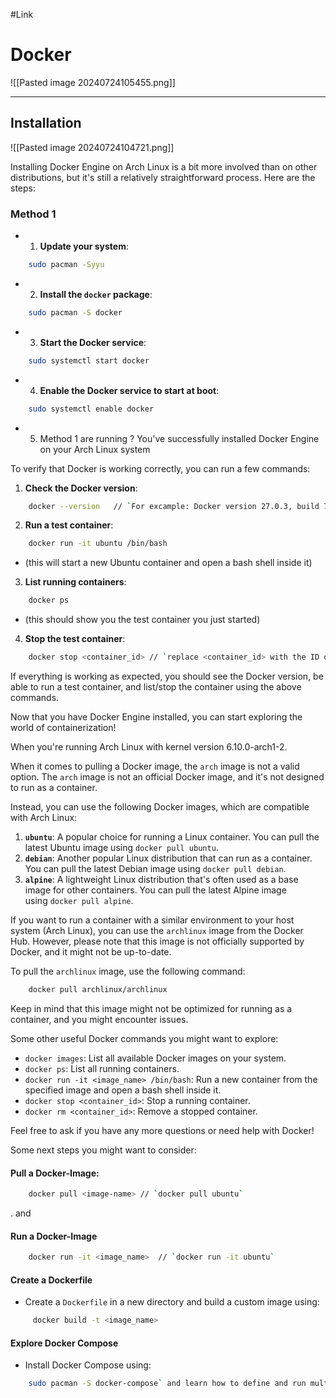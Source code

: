 
#Link  

# Docker

![[Pasted image 20240724105455.png]]

_________________



## Installation

![[Pasted image 20240724104721.png]]

Installing Docker Engine on Arch Linux is a bit more involved than on other distributions, but it's still a relatively straightforward process. Here are the steps:



### Method 1

- 1. **Update your system**: 
```bash
	sudo pacman -Syyu
```


- 2. **Install the `docker` package**: 
```bash
	sudo pacman -S docker
```


- 3. **Start the Docker service**: 
```bash
	sudo systemctl start docker
```

- 4. **Enable the Docker service to start at boot**:
```bash
	sudo systemctl enable docker
```

- 5. Method 1 are running ? You've successfully installed Docker Engine on your Arch Linux system


To verify that Docker is working correctly, you can run a few commands:

1. **Check the Docker version**: 
```bash
	docker --version   // `For excample: Docker version 27.0.3, build 7d4bcd863a`
```



2. **Run a test container**:  
```bash
	docker run -it ubuntu /bin/bash
```
- (this will start a new Ubuntu container and open a bash shell inside it)


3. **List running containers**: 
```bash
	docker ps
```
- (this should show you the test container you just started)

4. **Stop the test container**: 
```bash
	docker stop <container_id> // `replace <container_id> with the ID of the test container`
```



If everything is working as expected, you should see the Docker version, be able to run a test container, and list/stop the container using the above commands.

Now that you have Docker Engine installed, you can start exploring the world of containerization!

When you're running Arch Linux with kernel version 6.10.0-arch1-2.

When it comes to pulling a Docker image, the `arch` image is not a valid option. The `arch` image is not an official Docker image, and it's not designed to run as a container.

Instead, you can use the following Docker images, which are compatible with Arch Linux:

1. **`ubuntu`**: A popular choice for running a Linux container. You can pull the latest Ubuntu image using `docker pull ubuntu`.
2. **`debian`**: Another popular Linux distribution that can run as a container. You can pull the latest Debian image using `docker pull debian`.
3. **`alpine`**: A lightweight Linux distribution that's often used as a base image for other containers. You can pull the latest Alpine image using `docker pull alpine`.

If you want to run a container with a similar environment to your host system (Arch Linux), you can use the `archlinux` image from the Docker Hub. However, please note that this image is not officially supported by Docker, and it might not be up-to-date.

To pull the `archlinux` image, use the following command:


```bash
	docker pull archlinux/archlinux
```

Keep in mind that this image might not be optimized for running as a container, and you might encounter issues.

Some other useful Docker commands you might want to explore:

- `docker images`: List all available Docker images on your system.
- `docker ps`: List all running containers.
- `docker run -it <image_name> /bin/bash`: Run a new container from the specified image and open a bash shell inside it.
- `docker stop <container_id>`: Stop a running container.
- `docker rm <container_id>`: Remove a stopped container.

Feel free to ask if you have any more questions or need help with Docker!



Some next steps you might want to consider:
#### Pull a Docker-Image: 

```bash
	docker pull <image-name> // `docker pull ubuntu`
```

. and
#### Run a Docker-Image

```bash
	docker run -it <image_name>  // `docker run -it ubuntu`
```

#### Create a Dockerfile
- Create a `Dockerfile` in a new directory and build a custom image using:

```bash
	 docker build -t <image_name>
```

#### Explore Docker Compose
- Install Docker Compose using:

```bash
	sudo pacman -S docker-compose` and learn how to define and run multi-container applications
	
```
